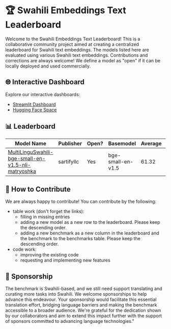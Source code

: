 # 🏆 Swahili Embeddings Text Leaderboard

Welcome to the Swahili Embeddings Text Leaderboard! This is a collaborative community project aimed at creating a centralized leaderboard for Swahili text embeddings. The models listed here are evaluated using various Swahili text embeddings. Contributions and corrections are always welcome! We define a model as "open" if it can be locally deployed and used commercially.

## 🌐 Interactive Dashboard

Explore our interactive dashboards:

- [Streamlit Dashboard](https://swahili-llm-leaderboard.streamlit.app/)
- [Hugging Face Space](https://huggingface.co/spaces/Mollel/swahili-llm-leaderboard)

## 📊 Leaderboard

| Model Name | Publisher| Open? | Basemodel |Average| ARC  | HellaSwag      | MMLU         | TruthfulQA|Winogrande|GSM8K           |
| ---------- | -------- | ----- | --------- |------ | ---- | -------------- | ------------ | --------- | -------- | -------------- |
| [MultiLinguSwahili-bge-small-en-v1.5-nli-matryoshka](https://huggingface.co/sartifyllc/MultiLinguSwahili-bge-small-en-v1.5-nli-matryoshka)| sartifyllc| Yes|bge-small-en-v1.5|61.32|58.96|76.4 |61.02| 52.1|75.61|43.82|



## 🤝 How to Contribute

We are always happy to contribute! You can contribute by the following:

- table work (don't forget the links):
    - filling in missing entries
    - adding a new model as a new row to the leaderboard. Please keep the descending order.
    - adding a new benchmark as a new column in the leaderboard and the benchmark to the benchmarks table. Please keep the descending order.
- code work:
    - improving the existing code
    - requesting and implementing new features


## 🤝 Sponsorship

The benchmark is Swahili-based, and we still need support translating and curating more tasks into Swahili. We welcome sponsorships to help advance this endeavour. Your sponsorship would facilitate this essential translation effort, bridging language barriers and making the benchmark accessible to a broader audience. We're grateful for the dedication shown by our collaborators and aim to extend this impact further with the support of sponsors committed to advancing language technologies."
